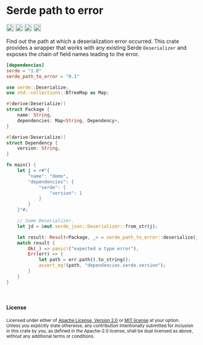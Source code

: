 # Serde path to error

[<img alt="github" src="https://img.shields.io/badge/github-dtolnay/path--to--error-8da0cb?style=for-the-badge&labelColor=555555&logo=github" height="20">](https://github.com/dtolnay/path-to-error)
[<img alt="crates.io" src="https://img.shields.io/crates/v/serde_path_to_error.svg?style=for-the-badge&color=fc8d62&logo=rust" height="20">](https://crates.io/crates/serde_path_to_error)
[<img alt="docs.rs" src="https://img.shields.io/badge/docs.rs-serde__path__to__error-66c2a5?style=for-the-badge&labelColor=555555&logo=docs.rs" height="20">](https://docs.rs/serde_path_to_error)
[<img alt="build status" src="https://img.shields.io/github/actions/workflow/status/dtolnay/path-to-error/ci.yml?branch=master&style=for-the-badge" height="20">](https://github.com/dtolnay/path-to-error/actions?query=branch%3Amaster)

Find out the path at which a deserialization error occurred. This crate provides
a wrapper that works with any existing Serde `Deserializer` and exposes the
chain of field names leading to the error.

```toml
[dependencies]
serde = "1.0"
serde_path_to_error = "0.1"
```

```rust
use serde::Deserialize;
use std::collections::BTreeMap as Map;

#[derive(Deserialize)]
struct Package {
    name: String,
    dependencies: Map<String, Dependency>,
}

#[derive(Deserialize)]
struct Dependency {
    version: String,
}

fn main() {
    let j = r#"{
        "name": "demo",
        "dependencies": {
            "serde": {
                "version": 1
            }
        }
    }"#;

    // Some Deserializer.
    let jd = &mut serde_json::Deserializer::from_str(j);

    let result: Result<Package, _> = serde_path_to_error::deserialize(jd);
    match result {
        Ok(_) => panic!("expected a type error"),
        Err(err) => {
            let path = err.path().to_string();
            assert_eq!(path, "dependencies.serde.version");
        }
    }
}
```

<br>

#### License

<sup>
Licensed under either of <a href="LICENSE-APACHE">Apache License, Version
2.0</a> or <a href="LICENSE-MIT">MIT license</a> at your option.
</sup>

<br>

<sub>
Unless you explicitly state otherwise, any contribution intentionally submitted
for inclusion in this crate by you, as defined in the Apache-2.0 license, shall
be dual licensed as above, without any additional terms or conditions.
</sub>

